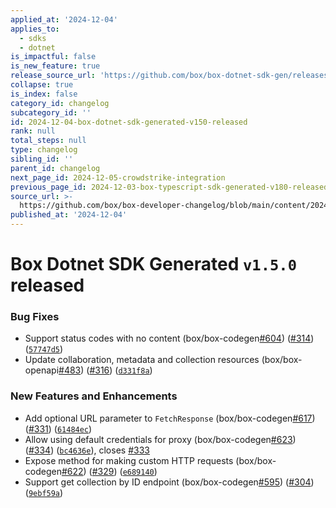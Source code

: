 ```yaml
---
applied_at: '2024-12-04'
applies_to:
  - sdks
  - dotnet
is_impactful: false
is_new_feature: true
release_source_url: 'https://github.com/box/box-dotnet-sdk-gen/releases/tag/v1.5.0'
collapse: true
is_index: false
category_id: changelog
subcategory_id: ''
id: 2024-12-04-box-dotnet-sdk-generated-v150-released
rank: null
total_steps: null
type: changelog
sibling_id: ''
parent_id: changelog
next_page_id: 2024-12-05-crowdstrike-integration
previous_page_id: 2024-12-03-box-typescript-sdk-generated-v180-released
source_url: >-
  https://github.com/box/box-developer-changelog/blob/main/content/2024/12-04-box-dotnet-sdk-generated-v150-released.md
published_at: '2024-12-04'
---
```

# Box Dotnet SDK Generated `v1.5.0` released

### Bug Fixes

* Support status codes with no content (box/box-codegen[#604][1]) ([#314][2]) ([`57747d5`][3])
* Update collaboration, metadata and collection resources (box/box-openapi[#483][4]) ([#316][5]) ([`d331f8a`][6])

### New Features and Enhancements

* Add optional URL parameter to `FetchResponse` (box/box-codegen[#617][7]) ([#331][8]) ([`61484ec`][9])
* Allow using default credentials for proxy (box/box-codegen[#623][10]) ([#334][11]) ([`bc4636e`][12]), closes [#333][13]
* Expose method for making custom HTTP requests (box/box-codegen[#622][14]) ([#329][15]) ([`e689140`][16])
* Support get collection by ID endpoint (box/box-codegen[#595][17]) ([#304][18]) ([`9ebf59a`][19])

[1]: https://github.com/box/box-dotnet-sdk-gen/issues/604

[2]: https://github.com/box/box-dotnet-sdk-gen/issues/314

[3]: https://github.com/box/box-dotnet-sdk-gen/commit/57747d50c48dd4c433dad342a5e2a20ac0b15952

[4]: https://github.com/box/box-dotnet-sdk-gen/issues/483

[5]: https://github.com/box/box-dotnet-sdk-gen/issues/316

[6]: https://github.com/box/box-dotnet-sdk-gen/commit/d331f8a1f7110e5e00df170cedef85af682d58b4

[7]: https://github.com/box/box-dotnet-sdk-gen/issues/617

[8]: https://github.com/box/box-dotnet-sdk-gen/issues/331

[9]: https://github.com/box/box-dotnet-sdk-gen/commit/61484ec9fbf96c0ae62116ec1ee0cbb50aae7493

[10]: https://github.com/box/box-dotnet-sdk-gen/issues/623

[11]: https://github.com/box/box-dotnet-sdk-gen/issues/334

[12]: https://github.com/box/box-dotnet-sdk-gen/commit/bc4636e64859fd7d0b1449ec34b6144d0eb1a768

[13]: https://github.com/box/box-dotnet-sdk-gen/issues/333

[14]: https://github.com/box/box-dotnet-sdk-gen/issues/622

[15]: https://github.com/box/box-dotnet-sdk-gen/issues/329

[16]: https://github.com/box/box-dotnet-sdk-gen/commit/e689140d6d3be772ff2370e7de5797707df7bdad

[17]: https://github.com/box/box-dotnet-sdk-gen/issues/595

[18]: https://github.com/box/box-dotnet-sdk-gen/issues/304

[19]: https://github.com/box/box-dotnet-sdk-gen/commit/9ebf59ae388aa9aec5d8a0a3551f13e544c7571d